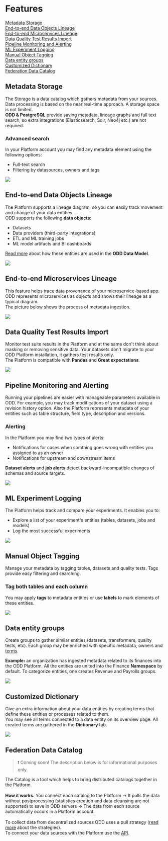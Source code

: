 # Features
[Metadata Storage](#metadata-storage) \
[End-to-end Data Objects Lineage](#end-to-end-data-objects-lineage) \
[End-to-end Microservices Lineage](#end-to-end-microservices-lineage) \
[Data Quality Test Results Import](#data-quality-test-results-import) \
[Pipeline Monitoring and Alerting](#pipeline-monitoring-and-alerting) \
[ML Experiment Logging](#ml-experiment-logging) \
[Manual Object Tagging](#manual-object-tagging) \
[Data entity groups](#data-entity-groups) \
[Customized Dictionary](#customized-dictionary)\
[Federation Data Catalog](#federation-data-catalog)

## Metadata Storage 
The Storage is a data catalog which gathers metadata from your sources. Data processing is based on the near real-time approach.  A storage space is not limited. \
**ODD & PostgreSQL** provide saving metadata, lineage graphs and full text search, so extra integrations (Elasticsearch, Solr, Neo4j etc.) are not required.   
### Advanced search 
In your Platform account you may find any metadata element using the following options:
* Full-text search 
* Filtering by datasources, owners and tags

![](.gitbook/img/storage.gif)

## End-to-end Data Objects Lineage
The Platform supports a lineage diagram, so you can easily track movement and change of your data entities. \
ODD supports the following **data objects**: 
* Datasets
* Data providers (third-party integrations)
* ETL and ML training jobs
* ML model artifacts and BI dashboards

[Read more](https://github.com/opendatadiscovery/opendatadiscovery-specification/blob/main/specification/specification.md#data-model-specification) about how these entities are used in the **ODD Data Model**.

![](.gitbook/img/lineage.gif)

## End-to-end Microservices Lineage 
This feature helps trace data provenance of your microservice-based app. ODD represents microservices as objects and shows their lineage as a typical diagram. \
The picture below shows the process of metadata ingestion.

![](.gitbook/img/microservices_lineage.png)

## Data Quality Test Results Import
Monitor test suite results in the Platform and at the same don't think about masking or removing sensitive data. Your datasets don't migrate to your ODD Platform installation, it gathers test results only. \
The Platform is compatible with **Pandas** and **Great expectations**.

![](.gitbook/img/dqtest.gif)

## Pipeline Monitoring and Alerting 
Running your pipelines are easier with manageable parameters available in ODD. For example, you may track modifications of your dataset using a revision history option. Also the Platform represents metadata of your entities such as table structure, field type, description and versions.
### Alerting 
In the Platform you may find two types of alerts: 
* Notifications for cases when somthing goes wrong with entities you assigned to as an owner
* Notifications for upstream and downstream items

**Dataset alerts** and **job alerts** detect backward-incompatible changes of schemas and source targets.

![](.gitbook/img/alerting.gif)

## ML Experiment Logging 
The Platform helps track and compare your experiments. It enables you to:
* Explore a list of your experiment's entities (tables, datasets, jobs and models)
* Log the most successful experiments

![](.gitbook/img/logging.gif)

## Manual Object Tagging 
Manage your metadata by tagging tables, datasets and quality tests. Tags provide easy filtering and searching.

### Tag both tables and each column
You may apply **tags** to metadata entities or use **labels** to mark elements of these entities.

![](.gitbook/img/tagging.gif)

## Data entity groups
Create groups to gather similar entities (datasets, transformers, quality tests, etc). Each group may be enriched with specific metadata, owners and [terms](#customized-dictionary).

**Example:** an organization has ingested metadata related to its finances into the ODD Platform. All the entities are united into the Finance **Namespace** by default. To categorize entities, one creates Revenue and Payrolls groups.

![](.gitbook/img/groups.gif)
## Customized Dictionary
Give an extra information about your data entities by creating terms that define these entities or processes related to them.\
You may see all terms connected to a data entity on its overview page. All created terms are gathered in the **Dictionary** tab.

![](.gitbook/img/terms.gif)
## Federation Data Catalog
> :exclamation: Coming soon! The description below is for informational purposes only.

The Catalog is a tool which helps to bring distributed catalogs together in the Platform. \
\
**How it works.** You connect each catalog to the Platform &rarr; It pulls the data without postprocessing (statistics creation and data cleansing are not supported) to save in ODD servers &rarr; The data from each source automatically occurs in a Platform account. \
\
To collect data from decentralized sources ODD uses a pull strategy ([read more](Adapters.md) about the strategies). \
To connect your data sources with the Platform use the [API](https://github.com/opendatadiscovery/odd-platform/tree/main/odd-platform-specification). 

<!---
| Object name | Description |
| --- | ----------- |
| **DataInput** | Title |
| **DataInput** | Title |
![](.gitbook/img/lineage.gif) 
-->